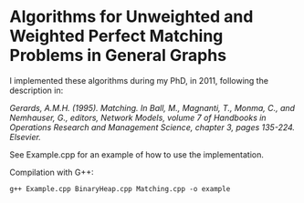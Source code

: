 # Algorithms for Unweighted and Weighted Perfect Matching Problems in General Graphs

I implemented these algorithms during my PhD, in 2011, following the description in:

*Gerards, A.M.H. (1995). Matching. In Ball, M., Magnanti, T., Monma, C., and Nemhauser, G., editors, Network Models, volume 7 of Handbooks in Operations Research and Management Science, chapter 3, pages 135-224. Elsevier.*

See Example.cpp for an example of how to use the implementation.

Compilation with G++:
```
g++ Example.cpp BinaryHeap.cpp Matching.cpp -o example
```

